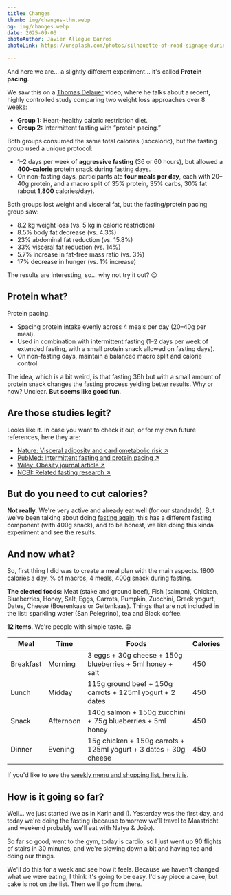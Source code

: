```yaml
---
title: Changes
thumb: img/changes-thm.webp
og: img/changes.webp
date: 2025-09-03
photoAuthor: Javier Allegue Barros
photoLink: https://unsplash.com/photos/silhouette-of-road-signage-during-golden-hour-C7B-ExXpOIE?utm_content=creditCopyText&utm_medium=referral&utm_source=unsplash
      
---
```


And here we are... a slightly different experiment... it's called **Protein pacing**.

We saw this on a [Thomas Delauer]([https://www.thomasdelauer.com/) video, where he talks about a recent, highly controlled study comparing two weight loss approaches over 8 weeks:

- **Group 1:** Heart-healthy caloric restriction diet.
- **Group 2:** Intermittent fasting with “protein pacing.”

Both groups consumed the same total calories (isocaloric), but the fasting group used a unique protocol:

- 1–2 days per week of **aggressive fasting** (36 or 60 hours), but allowed a **400-calorie** protein snack during fasting days.
- On non-fasting days, participants ate **four meals per day**, each with 20–40g protein, and a macro split of 35% protein, 35% carbs, 30% fat (about **1,800** calories/day).

Both groups lost weight and visceral fat, but the fasting/protein pacing group saw:

- 8.2 kg weight loss (vs. 5 kg in caloric restriction)
- 8.5% body fat decrease (vs. 4.3%)
- 23% abdominal fat reduction (vs. 15.8%)
- 33% visceral fat reduction (vs. 14%)
- 5.7% increase in fat-free mass ratio (vs. 3%)
- 17% decrease in hunger (vs. 1% increase)

The results are interesting, so... why not try it out? 😉

## Protein what?

Protein pacing. 

- Spacing protein intake evenly across 4 meals per day (20–40g per meal).
- Used in combination with intermittent fasting (1–2 days per week of extended fasting, with a small protein snack allowed on fasting days).
- On non-fasting days, maintain a balanced macro split and calorie control.

The idea, which is a bit weird, is that fasting 36h but with a small amount of protein snack changes the fasting process yelding better results. Why or how? Unclear. **But seems like good fun**.

## Are those studies legit?

Looks like it. In case you want to check it out, or for my own future references, here they are:

- [Nature: Visceral adiposity and cardiometabolic risk ↗](https://www.nature.com/articles/s41467-022-35704-5)
- [PubMed: Intermittent fasting and protein pacing ↗](https://pubmed.ncbi.nlm.nih.gov/31073218/)
- [Wiley: Obesity journal article ↗](https://onlinelibrary.wiley.com/doi/10.1002/oby.23660)
- [NCBI: Related fasting research ↗](https://www.ncbi.nlm.nih.gov/pmc/articles/PMC4258944/)

## But do you need to cut calories?

**Not really**. We're very active and already eat well (for our standards). But we've been talking about doing [fasting again](https://medium.com/wolff-experiments/experiment-3-water-fasting-3843aa283dad), this has a different fasting component (with 400g snack), and to be honest, we like doing this kinda experiment and see the results.

## And now what?

So, first thing I did was to create a meal plan with the main aspects. 1800 calories a day, % of macros, 4 meals, 400g snack during fasting.

**The elected foods:** Meat (stake and ground beef), Fish (salmon), Chicken, Blueberries, Honey, Salt, Eggs, Carrots, Pumpkin, Zucchini, Greek yogurt, Dates, Cheese (Boerenkaas or Geitenkaas). Things that are not included in the list: sparkling water (San Pelegrino), tea and Black coffee.

**12 items**. We're people with simple taste. 😁

| Meal      | Time      | Foods                                                        | Calories |
| --------- | --------- | ------------------------------------------------------------ | -------- |
| Breakfast | Morning   | 3 eggs + 30g cheese + 150g blueberries + 5ml honey + salt    | 450      |
| Lunch     | Midday    | 115g ground beef + 150g carrots + 125ml yogurt + 2 dates     | 450      |
| Snack     | Afternoon | 140g salmon + 150g zucchini + 75g blueberries + 5ml honey    | 450      |
| Dinner    | Evening   | 15g chicken + 150g carrots + 125ml yogurt + 3 dates + 30g cheese | 450      |


If you'd like to see the [weekly menu and shopping list, here it is](/weekly_meal_plan.pdf).

## How is it going so far?

Well... we just started (we as in Karin and I). Yesterday was the first day, and today we're doing the fasting (because tomorrow we'll travel to Maastricht and weekend probably we'll eat with Natya & João).

So far so good, went to the gym, today is cardio, so I just went up 90 flights of stairs in 30 minutes, and we're slowing down a bit and having tea and doing our things.

We'll do this for a week and see how it feels. Because we haven't changed what we were eating, I think it's going to be easy. I'd say piece a cake, but cake is not on the list. Then we'll go from there.
